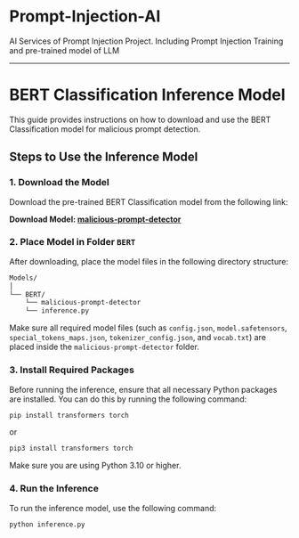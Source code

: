 # Prompt-Injection-AI
AI Services of Prompt Injection Project. Including Prompt Injection Training and pre-trained model of LLM

---

# BERT Classification Inference Model

This guide provides instructions on how to download and use the BERT Classification model for malicious prompt detection.

## Steps to Use the Inference Model

### 1. Download the Model

Download the pre-trained BERT Classification model from the following link:

**Download Model: [malicious-prompt-detector](<https://drive.google.com/drive/folders/1-8iXYXJG80IuPQ9O8fnrp8h8KEcjiHzX?usp=sharing>)**

### 2. Place Model in Folder `BERT`

After downloading, place the model files in the following directory structure:

```bash
Models/
│
└── BERT/
    └── malicious-prompt-detector
    └── inference.py
```

Make sure all required model files (such as `config.json`, `model.safetensors`, `special_tokens_maps.json`, `tokenizer_config.json`, and `vocab.txt`) are placed inside the `malicious-prompt-detector` folder.

### 3. Install Required Packages

Before running the inference, ensure that all necessary Python packages are installed. You can do this by running the following command:

```bash
pip install transformers torch
```
or
```bash
pip3 install transformers torch
```

Make sure you are using Python 3.10 or higher.

### 4. Run the Inference

To run the inference model, use the following command:

```bash
python inference.py
```
